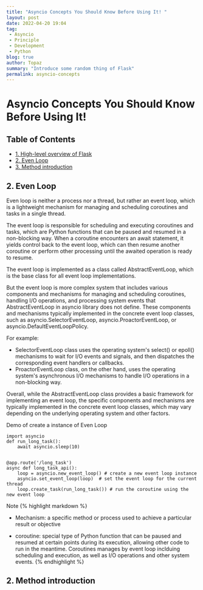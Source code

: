 ```yaml
---
title: "Asyncio Concepts You Should Know Before Using It! "
layout: post
date: 2022-04-20 19:04
tag:
 - Asyncio
 - Principle
 - Development
 - Python
blog: true
author: Topaz
summary: "Introduce some random thing of Flask"
permalink: asyncio-concepts
---
```



<h1 class="title"> Asyncio Concepts You Should Know Before Using It! </h1>

<h2> Table of Contents </h2>

- [1. High-level overview of Flask](#c1)
- [2. Even Loop](#c2)
- [3. Method introduction](#c3)




<h2 id="c2"> 2. Even Loop </h2>
Even loop is neither a process nor a thread, but rather an event loop, which is a lightweight mechanism for managing and scheduling coroutines and tasks in a single thread.

The event loop is responsible for scheduling and executing coroutines and tasks, which are Python functions that can be paused and resumed in a non-blocking way. When a coroutine encounters an await statement, it yields control back to the event loop, which can then resume another coroutine or perform other processing until the awaited operation is ready to resume.

The event loop is implemented as a class called AbstractEventLoop, which is the base class for all event loop implementations.

But the event loop is more complex system that includes various components and mechanisms for managing and scheduling coroutines, handling I/O operations, and processing system events that AbstractEventLoop in asyncio library does not define. These components and mechanisms typically implemented in the concrete event loop classes, such as asyncio.SelectorEventLoop, asyncio.ProactorEventLoop, or asyncio.DefaultEventLoopPolicy.

For example:
- SelectorEventLoop class uses the operating system's select() or epoll() mechanisms to wait for I/O events and signals, and then dispatches the corresponding event handlers or callbacks.
- ProactorEventLoop class, on the other hand, uses the operating system's asynchronous I/O mechanisms to handle I/O operations in a non-blocking way.

Overall, while the AbstractEventLoop class provides a basic framework for implementing an event loop, the specific components and mechanisms are typically implemented in the concrete event loop classes, which may vary depending on the underlying operating system and other factors.


Demo of create a instance of Even Loop
```
import asyncio
def run_long_task():
    await asyncio.sleep(10)


@app.route('/long_task')
async def long_task_api():
    loop = asyncio.new_event_loop() # create a new event loop instance  
    asyncio.set_event_loop(loop)  # set the event loop for the current thread
    loop.create_task(run_long_task()) # run the coroutine using the new event loop
```

Note
{% highlight markdown %}
- Mechanism: a specific method or process used to achieve a particular result or objective

- coroutine: special type of Python function that can be paused and resumed at certain points during its execution, allowing other code to run in the meantime.  Coroutines manages by event loop inclduing scheduling and execution, as well as I/O operations and other system events.
{% endhighlight %}




<h2 id="c2"> 2. Method introduction </h2>
